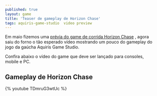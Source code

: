 ```yaml
---
published: true
layout: game
title: 'Teaser de gameplay de Horizon Chase'
tags: aquiris-game-studio  video preview
---
```

Em maio fizemos uma <a href="{{ site.baseurl }}/2015/05/13/previa-de-horizon-chase-da-aquiris-game-studio/">prévia do game de corrida Horizon Chase</a>
, agora saiu do forno o tão esperado vídeo mostrando um pouco do gameplay do jogo da gaúcha Aquiris Game Studio.

Confira abaixo o vídeo do game que deve ser lançado para consoles, mobile e PC.

## Gameplay de Horizon Chase
{% youtube TDmruG3wtUc %}